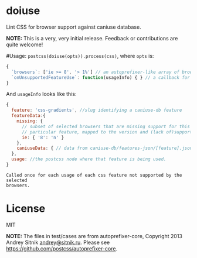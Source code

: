 doiuse
======

Lint CSS for browser support against caniuse database.

**NOTE:** This is a very, very initial release.  Feedback or contributions
are quite welcome!

#Usage: 
`postcss(doiuse(opts)).process(css)`, where `opts` is:
```javascript
{
  `browsers`: ['ie >= 8', '> 1%'] // an autoprefixer-like array of browsers.
  `onUnsupportedFeatureUse`: function(usageInfo) { } // a callback for usages of features not supported by the selected browsers
}
```

And `usageInfo` looks like this:

```javascript
{
  feature: 'css-gradients', //slug identifying a caniuse-db feature
  featureData:{
    missing: {
      // subset of selected browsers that are missing support for this
      // particular feature, mapped to the version and (lack of)support code
      ie: { '8': 'n' }
    },
    caniuseData: { // data from caniuse-db/features-json/[feature].json }
  },
  usage: //the postcss node where that feature is being used.
}
```
    Called once for each usage of each css feature not supported by the selected
    browsers.

License
=======

MIT

**NOTE:** The files in test/cases are from autoprefixer-core, Copyright 2013 Andrey Sitnik <andrey@sitnik.ru>.  Please see https://github.com/postcss/autoprefixer-core.
